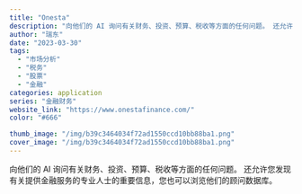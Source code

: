 ```yaml
---
title: "Onesta"
description: "向他们的 AI 询问有关财务、投资、预算、税收等方面的任何问题。 还允许您发现有关提供金融服务的专业人士的重要信息，您也"
author: "瑞东"
date: "2023-03-30"
tags:
  - "市场分析"
  - "税务"
  - "股票"
  - "金融"
categories: application
series: "金融财务"
website_link: "https://www.onestafinance.com/"
color: "#666"

thumb_image: "/img/b39c3464034f72ad1550ccd10bb88ba1.png"
cover_image: "/img/b39c3464034f72ad1550ccd10bb88ba1.png"
---
```


向他们的 AI 询问有关财务、投资、预算、税收等方面的任何问题。 还允许您发现有关提供金融服务的专业人士的重要信息，您也可以浏览他们的顾问数据库。